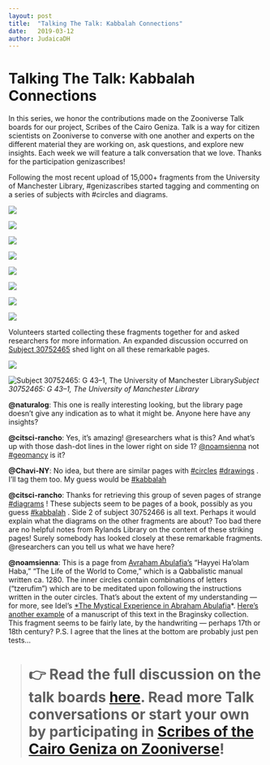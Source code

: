 ```yaml
---
layout: post
title:  "Talking The Talk: Kabbalah Connections"
date:   2019-03-12
author: JudaicaDH
---
```

# Talking The Talk: Kabbalah Connections

In this series, we honor the contributions made on the Zooniverse Talk boards for our project, Scribes of the Cairo Geniza. Talk is a way for citizen scientists on Zooniverse to converse with one another and experts on the different material they are working on, ask questions, and explore new insights. Each week we will feature a talk conversation that we love. Thanks for the participation genizascribes!

Following the most recent upload of 15,000+ fragments from the University of Manchester Library, #genizascribes started tagging and commenting on a series of subjects with #circles and diagrams.

![](https://cdn-images-1.medium.com/max/4018/1*d9m2_h547xEp2Y-3Lm_-6Q.jpeg)

![](https://cdn-images-1.medium.com/max/4018/1*rhJzD_YDmnDFEyMw4Qq9lQ.jpeg)

![](https://cdn-images-1.medium.com/max/4018/1*3YaprqcR1oXBtaSTN6G1tw.jpeg)

![](https://cdn-images-1.medium.com/max/4018/1*vJK81v7lUVf0R9NJb3pTRA.jpeg)

![](https://cdn-images-1.medium.com/max/4018/1*jc0GeXGoocJu8__tFpPsOQ.jpeg)

![](https://cdn-images-1.medium.com/max/4018/1*cHEyYjTNJvhON1yaPQitMQ.jpeg)

![](https://cdn-images-1.medium.com/max/5350/1*wdduaukQPH0bJF5mm7P-4w.jpeg)

![](https://cdn-images-1.medium.com/max/5350/1*7FeTlgZZS_kEfed4p6HRLw.jpeg)

Volunteers started collecting these fragments together for and asked researchers for more information. An expanded discussion occurred on [Subject 30752465](https://www.zooniverse.org/projects/judaicadh/scribes-of-the-cairo-geniza/talk/1029/904296?comment=1493335&page=1) shed light on all these remarkable pages.

![](https://cdn-images-1.medium.com/max/4018/1*FHGL3WO7ViU2Mx4gBvnLcw.jpeg)

![Subject 30752465: G 43–1,
The University of Manchester Library](https://cdn-images-1.medium.com/max/4018/1*Vwx5IfGjhYQDCl2glbybSA.jpeg)*Subject 30752465: G 43–1,
The University of Manchester Library*

**@naturalog**: This one is really interesting looking, but the library page doesn’t give any indication as to what it might be. Anyone here have any insights?

**@citsci-rancho**: Yes, it’s amazing! @researchers what is this? And what’s up with those dash-dot lines in the lower right on side 1? [@noamsienna](https://www.zooniverse.org/users/noamsienna) not [#geomancy](https://www.zooniverse.org/projects/judaicadh/scribes-of-the-cairo-geniza/talk/tags/geomancy) is it?

**@Chavi-NY**: No idea, but there are similar pages with [#circles](https://www.zooniverse.org/projects/judaicadh/scribes-of-the-cairo-geniza/talk/tags/circles) [#drawings](https://www.zooniverse.org/projects/judaicadh/scribes-of-the-cairo-geniza/talk/tags/drawings) . I’ll tag them too. My guess would be [#kabbalah](https://www.zooniverse.org/projects/judaicadh/scribes-of-the-cairo-geniza/talk/tags/kabbalah)

**@citsci-rancho**: Thanks for retrieving this group of seven pages of strange [#diagrams](https://www.zooniverse.org/projects/judaicadh/scribes-of-the-cairo-geniza/talk/tags/diagrams) ! These subjects seem to be pages of a book, possibly as you guess [#kabbalah](https://www.zooniverse.org/projects/judaicadh/scribes-of-the-cairo-geniza/talk/tags/kabbalah) . Side 2 of subject 30752466 is all text. Perhaps it would explain what the diagrams on the other fragments are about? Too bad there are no helpful notes from Rylands Library on the content of these striking pages!
Surely somebody has looked closely at these remarkable fragments. @researchers can you tell us what we have here?

**@noamsienna**: This is a page from [Avraham Abulafia’s](https://en.wikipedia.org/wiki/Abraham_Abulafia) “Hayyei Ha’olam Haba,” “The Life of the World to Come,” which is a Qabbalistic manual written ca. 1280. The inner circles contain combinations of letters (“tzerufim”) which are to be meditated upon following the instructions written in the outer circles. That’s about the extent of my understanding — for more, see Idel’s [*The Mystical Experience in Abraham Abulafia](https://books.google.com/books?id=j9lzLzrvidIC)*. [Here’s another example](http://braginskycollection.com/portfolio/hayyei-ha-olam-ha-ba/) of a manuscript of this text in the Braginsky collection. This fragment seems to be fairly late, by the handwriting — perhaps 17th or 18th century?
P.S. I agree that the lines at the bottom are probably just pen tests…
> # 👉 Read the full discussion on the talk boards [here](https://www.zooniverse.org/projects/judaicadh/scribes-of-the-cairo-geniza/talk/1029/904296?comment=1516660&page=1). Read more Talk conversations or start your own by participating in [Scribes of the Cairo Geniza on Zooniverse](http://scribesofthecairogeniza.org)!
